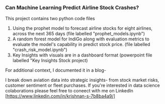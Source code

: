 ### Can Machine Learning Predict Airline Stock Crashes?

This project contains two python code files 
1) Using the prophet model to forecast airline stocks for eight airlines, across the next 365 days (file labelled "prophet_models.ipynb")
2) A random forest model for IndiGo along with evaluation metrics to evaluate the model's capability in predict stock price. (file labelled "crash_risk_model.ipynb")
3) Key Insights with visuals are in a dashboard format (powerpoint file labelled "Key Insights Stock project)

For additional context, I documented it in a blog- 

I break down aviation data into strategic insights- from stock market risks, customer sentiment or fleet purchases. 
If you're interested in data science colaborations please feel free to coneect with me on LinkedIn [https://www.linkedin.com/in/krishnan-s-7b8ba4a9/]
